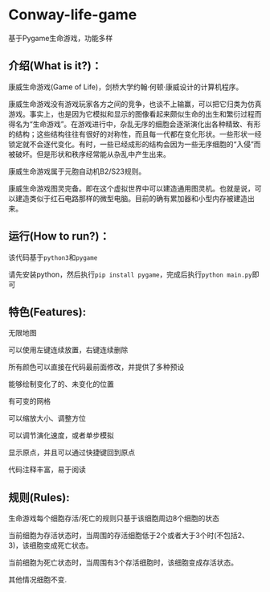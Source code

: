 # Conway-life-game
基于Pygame生命游戏，功能多样

## 介绍(What is it?)：
康威生命游戏(Game of Life)，剑桥大学约翰·何顿·康威设计的计算机程序。

康威生命游戏没有游戏玩家各方之间的竞争，也谈不上输赢，可以把它归类为仿真游戏。事实上，也是因为它模拟和显示的图像看起来颇似生命的出生和繁衍过程而得名为“生命游戏”。在游戏进行中，杂乱无序的细胞会逐渐演化出各种精致、有形的结构；这些结构往往有很好的对称性，而且每一代都在变化形状。一些形状一经锁定就不会逐代变化。有时，一些已经成形的结构会因为一些无序细胞的“入侵”而被破坏。但是形状和秩序经常能从杂乱中产生出来。


康威生命游戏属于元胞自动机B2/S23规则。

康威生命游戏图灵完备。即在这个虚拟世界中可以建造通用图灵机。也就是说，可以建造类似于红石电路那样的微型电脑。目前的确有累加器和小型内存被建造出来。

## 运行(How to run?)：
该代码基于`python3`和`pygame`

请先安装python，然后执行`pip install pygame`，完成后执行`python main.py`即可

## 特色(Features):
无限地图

可以使用左键连续放置，右键连续删除

所有颜色可以直接在代码最前面修改，并提供了多种预设

能够绘制变化了的、未变化的位置

有可变的网格

可以缩放大小、调整方位

可以调节演化速度，或者单步模拟

显示原点，并且可以通过快捷键回到原点

代码注释丰富，易于阅读


## 规则(Rules):
生命游戏每个细胞存活/死亡的规则只基于该细胞周边8个细胞的状态

当前细胞为存活状态时，当周围的存活细胞低于2个或者大于3个时(不包括2、3)，该细胞变成死亡状态。

当前细胞为死亡状态时，当周围有3个存活细胞时，该细胞变成存活状态。

其他情况细胞不变.

